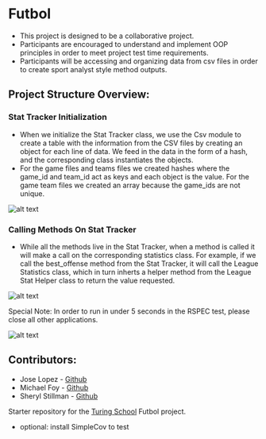 # Futbol

- This project is designed to be a collaborative project.
- Participants are encouraged to understand and implement OOP principles in order to meet project test time requirements.
- Participants will be accessing and organizing data from csv files in order to create sport analyst style method outputs.

## Project Structure Overview:

### Stat Tracker Initialization
- When we initialize the Stat Tracker class, we use the Csv module to create a table with the information from the CSV files by creating an object for each line of data. We feed in the data in the form of a hash, and the corresponding class instantiates the objects.
- For the game files and teams files we created hashes where the game_id and team_id act as keys and each object is the value. For the game team files we created an array because the game_ids are not unique.

![alt text](https://user-images.githubusercontent.com/7945439/93382660-aa1e2b80-f81f-11ea-86f9-a945d8de5fe3.jpg "stat_tracker")

### Calling Methods On Stat Tracker
- While all the methods live in the Stat Tracker, when a method is called it will make a call on the corresponding statistics class. For example, if we call the best_offense method from the Stat Tracker, it will call the League Statistics class, which in turn inherts a helper method from the League Stat Helper class to return the value requested.

![alt text](https://user-images.githubusercontent.com/7945439/93383277-9fb06180-f820-11ea-8f6b-801232501798.JPG "work_flow")

Special Note: In order to run in under 5 seconds in the RSPEC test, please close all other applications.

![alt text](https://user-images.githubusercontent.com/7945439/93390520-0dfa2180-f82b-11ea-8c5e-bb86ce504bf7.png)

## Contributors:
  - Jose Lopez - [Github](https://github.com/JoseLopez235)  
  - Michael Foy - [Github](https://github.com/foymikek)  
  - Sheryl Stillman - [Github](https://github.com/stillsheryl)

Starter repository for the [Turing School](https://turing.io/) Futbol project.

- optional: install SimpleCov to test
